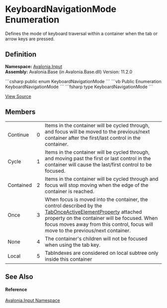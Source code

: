 # KeyboardNavigationMode Enumeration


Defines the mode of keyboard traversal within a container when the tab or arrow keys are pressed.



## Definition
**Namespace:** <a href="N_Avalonia_Input">Avalonia.Input</a>  
**Assembly:** Avalonia.Base (in Avalonia.Base.dll) Version: 11.2.0

<Tabs groupId="api-code-preview">
<TabItem value="csharp" label="C#">
```csharp
public enum KeyboardNavigationMode
```
</TabItem>
<TabItem value="vb" label="VB">
```vb
Public Enumeration KeyboardNavigationMode
```
</TabItem>
<TabItem value="fsharp" label="F#">
```fsharp
type KeyboardNavigationMode
```
</TabItem>
</Tabs>



<a href="https://github.com/AvaloniaUI/Avalonia/tree/master/src/Avalonia.Base/Input/KeyboardNavigationMode.cs" title="View the source code">View Source</a>



## Members
<table>
<tr>
<td>Continue</td>
<td>0</td>
<td>Items in the container will be cycled through, and focus will be moved to the previous/next container after the first/last control in the container.</td>
</tr>
<tr>
<td>Cycle</td>
<td>1</td>
<td>Items in the container will be cycled through, and moving past the first or last control in the container will cause the last/first control to be focused.</td>
</tr>
<tr>
<td>Contained</td>
<td>2</td>
<td>Items in the container will be cycled through and focus will stop moving when the edge of the container is reached.</td>
</tr>
<tr>
<td>Once</td>
<td>3</td>
<td>When focus is moved into the container, the control described by the <a href="F_Avalonia_Input_KeyboardNavigation_TabOnceActiveElementProperty">TabOnceActiveElementProperty</a> attached property on the container will be focused. When focus moves away from this control, focus will move to the previous/next container.</td>
</tr>
<tr>
<td>None</td>
<td>4</td>
<td>The container's children will not be focused when using the tab key.</td>
</tr>
<tr>
<td>Local</td>
<td>5</td>
<td>TabIndexes are considered on local subtree only inside this container</td>
</tr>
</table>

## See Also


#### Reference
<a href="N_Avalonia_Input">Avalonia.Input Namespace</a>  

